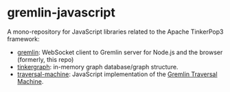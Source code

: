 gremlin-javascript
==================

A mono-repository for JavaScript libraries related to the Apache TinkerPop3 framework:

* [gremlin](gremlin-client): WebSocket client to Gremlin server for Node.js and the browser (formerly, this repo)
* [tinkergraph](tinkergraph): in-memory graph database/graph structure.
* [traversal-machine](traversal-machine): JavaScript implementation of the [Gremlin Traversal Machine](https://www.datastax.com/dev/blog/the-benefits-of-the-gremlin-graph-traversal-machine).
